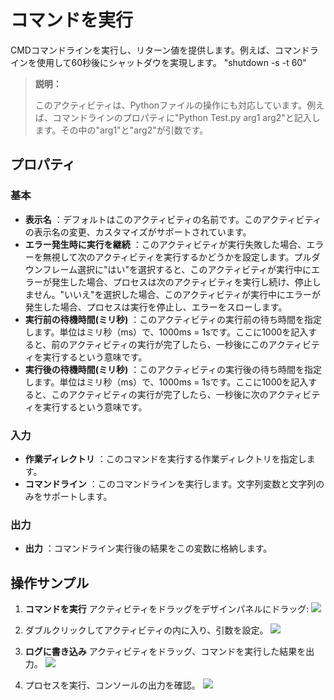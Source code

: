 # コマンドを実行

CMDコマンドラインを実行し、リターン値を提供します。例えば、コマンドラインを使用して60秒後にシャットダウを実現します。 "shutdown -s -t 60"
>**説明：**
>
>このアクティビティは、Pythonファイルの操作にも対応しています。例えば、コマンドラインのプロパティに"Python Test.py arg1 arg2"と記入します。その中の"arg1"と"arg2"が引数です。

## プロパティ

### 基本

- **表示名** ：デフォルトはこのアクティビティの名前です。このアクティビティの表示名の変更、カスタマイズがサポートされています。
- **エラー発生時に実行を継続** ：このアクティビティが実行失敗した場合、エラーを無視して次のアクティビティを実行するかどうかを設定します。プルダウンフレーム選択に"はい"を選択すると、このアクティビティが実行中にエラーが発生した場合、プロセスは次のアクティビティを実行し続け、停止しません。"いいえ"を選択した場合、このアクティビティが実行中にエラーが発生した場合、プロセスは実行を停止し、エラーをスローします。
- **実行前の待機時間(ミリ秒)** ：このアクティビティの実行前の待ち時間を指定します。単位はミリ秒（ms）で、1000ms = 1sです。ここに1000を記入すると、前のアクティビティの実行が完了したら、一秒後にこのアクティビティを実行するという意味です。
- **実行後の待機時間(ミリ秒)** ：このアクティビティの実行後の待ち時間を指定します。単位はミリ秒（ms）で、1000ms = 1sです。ここに1000を記入すると、このアクティビティの実行が完了したら、一秒後に次のアクティビティを実行するという意味です。


### 入力

- **作業ディレクトリ** ：このコマンドを実行する作業ディレクトリを指定します。
- **コマンドライン** ：このコマンドラインを実行します。文字列変数と文字列のみをサポートします。

### 出力

- **出力** ：コマンドライン実行後の結果をこの変数に格納します。

## 操作サンプル
1. **コマンドを実行** アクティビティをドラッグをデザインパネルにドラッグ:
![](https://docimages.blob.core.chinacloudapi.cn/images/Activities/executeCmd-1.png)

2. ダブルクリックしてアクティビティの内に入り、引数を設定。
![](https://docimages.blob.core.chinacloudapi.cn/images/Activities/executeCmd-2.png)

3. **ログに書き込み** アクティビティをドラッグ、コマンドを実行した結果を出力。
![](https://docimages.blob.core.chinacloudapi.cn/images/Activities/executeCmd-3.png)

4. プロセスを実行、コンソールの出力を確認。
![](https://docimages.blob.core.chinacloudapi.cn/images/Activities/executeCmd-4.png)
